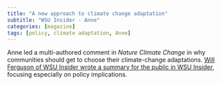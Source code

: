 ```yaml
---
title: "A new approach to climate change adaptation"
subtitle: "WSU Insider - Anne"
categories: [magazine]
tags: [policy, climate adaptation, Anne]
---
```

Anne led a multi-authored comment in _Nature Climate Change_ in why communities should get to choose their climate-change adaptations. [Will Ferguson of WSU Insider wrote a summary for the public in WSU Insider](https://news.wsu.edu/news/2022/03/21/a-new-approach-to-climate-change-adaptation/), focusing especially on policy implications.
